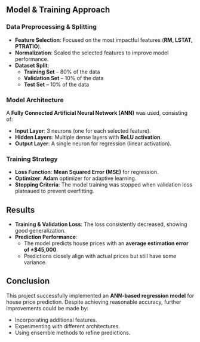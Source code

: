 
## **Model & Training Approach**  
### **Data Preprocessing & Splitting**  
- **Feature Selection**: Focused on the most impactful features (**RM, LSTAT, PTRATIO**).  
- **Normalization**: Scaled the selected features to improve model performance.  
- **Dataset Split**:  
  - **Training Set** – 80% of the data  
  - **Validation Set** – 10% of the data  
  - **Test Set** – 10% of the data  

### **Model Architecture**  
A **Fully Connected Artificial Neural Network (ANN)** was used, consisting of:  
- **Input Layer**: 3 neurons (one for each selected feature).  
- **Hidden Layers**: Multiple dense layers with **ReLU activation**.  
- **Output Layer**: A single neuron for regression (linear activation).  

### **Training Strategy**  
- **Loss Function**: **Mean Squared Error (MSE)** for regression.  
- **Optimizer**: **Adam** optimizer for adaptive learning.  
- **Stopping Criteria**: The model training was stopped when validation loss plateaued to prevent overfitting.  

## **Results**  
- **Training & Validation Loss**: The loss consistently decreased, showing good generalization.  
- **Prediction Performance**:  
  - The model predicts house prices with an **average estimation error of ±$45,000**.  
  - Predictions closely align with actual prices but still have some variance.  

## **Conclusion**  
This project successfully implemented an **ANN-based regression model** for house price prediction. Despite achieving reasonable accuracy, further improvements could be made by:  
- Incorporating additional features.  
- Experimenting with different architectures.  
- Using ensemble methods to refine predictions.  

